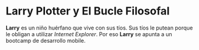 # Larry Plotter y El Bucle Filosofal 

**Larry** es un niño huérfano que vive con sus tíos. 
Sus tíos le putean porque le obligan a utilizar *Internet Explorer*. 
Por eso **Larry** se apunta a un bootcamp de desarrollo mobile. 
